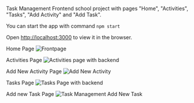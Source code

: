 Task Management Frontend school project with pages "Home", "Activities", "Tasks", "Add Activity" and "Add Task".

You can start the app with command `npm start`

Open [http://localhost:3000](http://localhost:3000) to view it in the browser.

Home Page
![Frontpage](https://github.com/user-attachments/assets/77bf1d3c-3fb8-4c79-b523-252004a1c144)

Activities Page
![Activities page with backend](https://github.com/user-attachments/assets/b6502b3b-6458-4a25-a675-a5be6a63e164)


Add New Activity Page
![Add  New Activity](https://github.com/user-attachments/assets/138fd0c8-bbd8-4653-98ab-554aab3ceffd)

Tasks Page
![Tasks Page with backend](https://github.com/user-attachments/assets/3abcde3d-9cb5-4488-92cd-c673d832343e)

Add new Task Page
![Task Management Add New Task](https://github.com/user-attachments/assets/d0b0a0c6-2d87-42cd-8476-904276175460)
